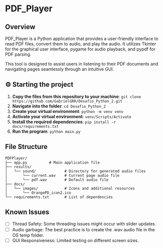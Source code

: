 # PDF_Player

## Overview

PDF_Player is a Python application that provides a user-friendly interface to read PDF files, convert them to audio, and play the audio. It utilizes Tkinter for the graphical user interface, pygame for audio playback, and pypdf for PDF parsing.

This tool is designed to assist users in listening to their PDF documents and navigating pages seamlessly through an intuitive GUI.

## ⚙ Starting the project

1. **Copy the files from this repository to your machine**: `git clone https://github.com/GabrielGRR/Desafio_Python_2.git`
2. **Navigate into the folder**: `cd Desafio_Python_2`
3. **Create your virtual environment**: `python -m venv venv`
4. **Activate your virtual environment**: `venv/Scripts/Activate`
5. **Install the required dependencies**: `pip install -r docs/requirements.txt`
6. **Run the program**: `python main.py`

## File Structure
```
PDFPlayer/
├── app.py          # Main application file
├── results/
│   └── sound/             # Directory for generated audio files 
│       └── current.wav    # Current page audio file 
│       └── pdf.wav        # Default audio file
├── docs/
│   └── images/            # Icons and additional resources
│       └── OrangePD_icon2.ico
└── requirements.txt       # List of dependencies
```

## Known Issues
- [ ] Thread Safety: Some threading issues might occur with slider updates.
- [ ] Audio garbage: The best practice is to create the .wav audio file in the OS temp folder.
- [ ] GUI Responsiveness: Limited testing on different screen sizes.
